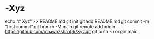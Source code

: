 # -Xyz
echo "# Xyz" >> README.md git init git add README.md git commit -m "first commit" git branch -M main git remote add origin https://github.com/mnawazshah06/Xyz.git git push -u origin main
